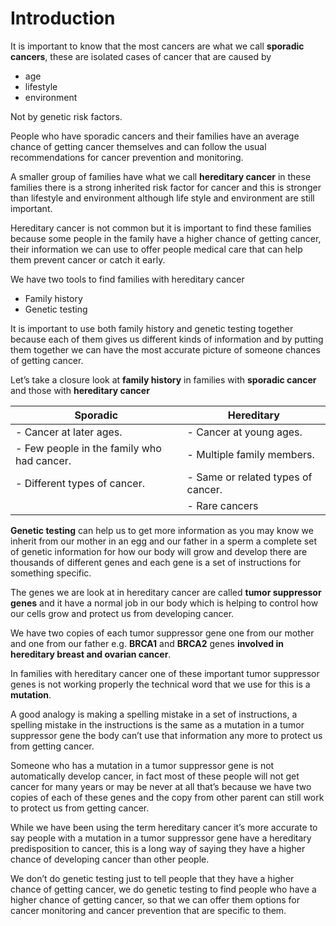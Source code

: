 # Introduction

It is important to know that the most cancers are what we call **sporadic cancers**, these are isolated cases of cancer that are caused by
   * age
   * lifestyle 
   * environment 
   
Not by genetic risk factors.

 People who have sporadic cancers and their families have an average chance of getting cancer themselves and can follow the usual recommendations for cancer prevention and monitoring.

 A smaller group of families have what we call **hereditary cancer** in these families there is a strong inherited risk factor for cancer and  this is stronger than lifestyle and environment although life style and environment are still important.

 Hereditary cancer is not common but it is important to find these families because some people in the family have a higher chance of getting cancer, their information we can use to offer people medical care that can help them prevent cancer or catch it early.

We have two tools to find families with hereditary cancer 
  * Family history 
  * Genetic testing 

 It is important to use both family history and genetic testing together because each of them gives us different kinds of information and by putting them together we can have the most accurate picture of someone chances of getting cancer.

 Let’s take a closure look at **family history** in families with **sporadic cancer** and those with **hereditary cancer**

|Sporadic                                    |Hereditary                                    |
|--------------------------------------------|----------------------------------------------|
|  - Cancer at later ages.                   |  - Cancer at young ages.                     |  
|  - Few people in the family who had cancer.|  - Multiple family members.                  |
|  - Different types of cancer.              |  - Same or related types of cancer.          |
|                                            |  - Rare cancers                              |

**Genetic testing** can help us to get more information as you may know we inherit from our mother in an egg and our father in a sperm a complete set of genetic information for how our body will grow and develop there are thousands of different genes and each gene is a set of instructions for something specific.

 The genes we are look at in hereditary cancer are called **tumor suppressor genes** and it have a normal job in our body which is helping to control how our cells grow and protect us from developing cancer.

 We have two copies of each tumor suppressor gene one from our mother and one from our father e.g. **BRCA1** and **BRCA2** genes **involved in hereditary breast and ovarian cancer**.

In families with hereditary cancer one of these important tumor suppressor genes is not working properly the technical word that we use for this is a **mutation**.

 A good analogy is making a spelling mistake in a set of instructions, a spelling mistake in the instructions is the same as a mutation in a tumor suppressor gene the body can’t use that information any more to protect us from getting cancer.

 Someone who has a mutation in a tumor suppressor gene is not automatically develop cancer, in fact most of these people will not get cancer for many years or may be never at all that’s because we have two copies of each of these genes and the copy from other parent can still work to protect us from getting cancer.

 While we have been using the term hereditary cancer it’s more accurate to say people with a mutation in a tumor suppressor gene have a hereditary predisposition to cancer, this is a long way of saying they have a higher chance of developing cancer than other people.

 We don’t do genetic testing just to tell people that they have a higher chance of getting cancer, we do genetic testing to find people who have a higher chance of getting cancer, so that we can offer them options for cancer monitoring and cancer prevention that are specific to them.
